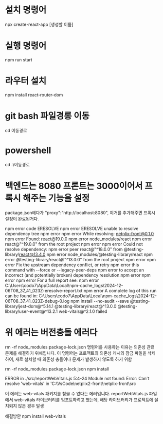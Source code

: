 # 설치 명령어
npx create-react-app [생성할 이름]

# 실행 명령어
npm run start

# 라우터 설치
npm install react-router-dom

# git bash 파일경롱 이동
cd 이동경로

# powershell
cd .\이동경로

# 백엔드는 8080 프론트는 3000이어서 프록시 해주는 기능을 설정 
package.json에다가  "proxy":"http://localhost:8080", 이거를 추가해주면 프록시 설정이 완료된거다.



npm error code ERESOLVE
npm error ERESOLVE unable to resolve dependency tree
npm error
npm error While resolving: netplix-front@0.1.0
npm error Found: react@19.0.0
npm error node_modules/react
npm error   react@"^19.0.0" from the root project
npm error
npm error Could not resolve dependency:
npm error peer react@"^18.0.0" from @testing-library/react@13.4.0
npm error node_modules/@testing-library/react
npm error   @testing-library/react@"^13.0.0" from the root project
npm error
npm error Fix the upstream dependency conflict, or retry
npm error this command with --force or --legacy-peer-deps
npm error to accept an incorrect (and potentially broken) dependency resolution.npm error
npm error
npm error For a full report see:
npm error C:\Users\codo7\AppData\Local\npm-cache\_logs\2024-12-06T08_37_41_023Z-eresolve-report.txt
npm error A complete log of this run can be found in: C:\Users\codo7\AppData\Local\npm-cache\_logs\2024-12-06T08_37_41_023Z-debug-0.log
npm install --no-audit --save @testing-library/jest-dom@^5.14.1 @testing-library/react@^13.0.0 @testing-library/user-event@^13.2.1 web-vitals@^2.1.0 failed


# 위 에러는 버전충돌 에러다 

rm -rf node_modules package-lock.json 명령어를 사용하는 이유는 의존성 관련 문제를 해결하기 위해입니다. 이 명령어는 프로젝트의 의존성 캐시와 잠금 파일을 삭제하여, 새로 설치할 때 의존성 충돌이나 문제가 발생하지 않도록 하기 위함


rm -rf node_modules package-lock.json
npm install



ERROR in ./src/reportWebVitals.js 5:4-24
Module not found: Error: Can't resolve 'web-vitals' in 'C:\VsCode\netplix2-front\netplix-front\src

이 에러는 web-vitals 패키지를 찾을 수 없다는 에러입니다. reportWebVitals.js 파일에서 web-vitals 라이브러리를 임포트하려고 했는데, 해당 라이브러리가 프로젝트에 설치되지 않은 경우 발생

해결방안 npm install web-vitals